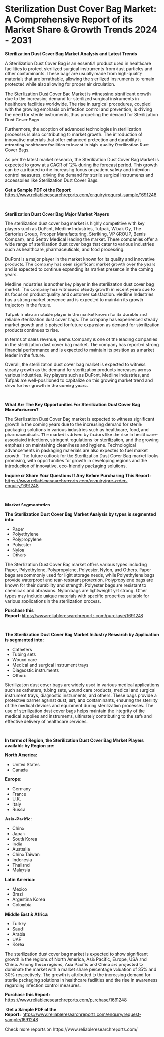 <p><h1>Sterilization Dust Cover Bag Market: A Comprehensive Report of its Market Share & Growth Trends 2024 - 2031</h1></p><p><strong>Sterilization Dust Cover Bag Market Analysis and Latest Trends</strong></p>
<p><p>A Sterilization Dust Cover Bag is an essential product used in healthcare facilities to protect sterilized surgical instruments from dust particles and other contaminants. These bags are usually made from high-quality materials that are breathable, allowing the sterilized instruments to remain protected while also allowing for proper air circulation.</p><p>The Sterilization Dust Cover Bag Market is witnessing significant growth due to the increasing demand for sterilized surgical instruments in healthcare facilities worldwide. The rise in surgical procedures, coupled with the growing emphasis on infection control and prevention, is driving the need for sterile instruments, thus propelling the demand for Sterilization Dust Cover Bags.</p><p>Furthermore, the adoption of advanced technologies in sterilization processes is also contributing to market growth. The introduction of innovative materials that offer enhanced protection and durability is attracting healthcare facilities to invest in high-quality Sterilization Dust Cover Bags.</p><p>As per the latest market research, the Sterilization Dust Cover Bag Market is expected to grow at a CAGR of 12% during the forecast period. This growth can be attributed to the increasing focus on patient safety and infection control measures, driving the demand for sterile surgical instruments and accessories like Sterilization Dust Cover Bags.</p></p>
<p><strong>Get a Sample PDF of the Report:&nbsp;</strong> <a href="https://www.reliableresearchreports.com/enquiry/request-sample/1691248">https://www.reliableresearchreports.com/enquiry/request-sample/1691248</a></p>
<p>&nbsp;</p>
<p><strong>Sterilization Dust Cover Bag Major Market Players</strong></p>
<p><p>The sterilization dust cover bag market is highly competitive with key players such as DuPont, Medline Industries, Tufpak, Wipak Oy, The Sartorius Group, Propper Manufacturing, Steriking, VP GROUP, Bemis Company, and Sentry Medical leading the market. These companies offer a wide range of sterilization dust cover bags that cater to various industries such as healthcare, pharmaceuticals, and food processing.</p><p>DuPont is a major player in the market known for its quality and innovative products. The company has seen significant market growth over the years and is expected to continue expanding its market presence in the coming years.</p><p>Medline Industries is another key player in the sterilization dust cover bag market. The company has witnessed steady growth in recent years due to its focus on product quality and customer satisfaction. Medline Industries has a strong market presence and is expected to maintain its growth trajectory in the future.</p><p>Tufpak is also a notable player in the market known for its durable and reliable sterilization dust cover bags. The company has experienced steady market growth and is poised for future expansion as demand for sterilization products continues to rise.</p><p>In terms of sales revenue, Bemis Company is one of the leading companies in the sterilization dust cover bag market. The company has reported strong financial performance and is expected to maintain its position as a market leader in the future.</p><p>Overall, the sterilization dust cover bag market is expected to witness steady growth as the demand for sterilization products increases across various industries. Key players such as DuPont, Medline Industries, and Tufpak are well-positioned to capitalize on this growing market trend and drive further growth in the coming years.</p></p>
<p>&nbsp;</p>
<p><strong>What Are The Key Opportunities For Sterilization Dust Cover Bag Manufacturers?</strong></p>
<p><p>The Sterilization Dust Cover Bag market is expected to witness significant growth in the coming years due to the increasing demand for sterile packaging solutions in various industries such as healthcare, food, and pharmaceuticals. The market is driven by factors like the rise in healthcare-associated infections, stringent regulations for sterilization, and the growing emphasis on maintaining cleanliness and hygiene. Technological advancements in packaging materials are also expected to fuel market growth. The future outlook for the Sterilization Dust Cover Bag market looks promising, with opportunities for growth in developing regions and the introduction of innovative, eco-friendly packaging solutions.</p></p>
<p><strong>Inquire or Share Your Questions If Any Before Purchasing This Report:</strong> <a href="https://www.reliableresearchreports.com/enquiry/pre-order-enquiry/1691248">https://www.reliableresearchreports.com/enquiry/pre-order-enquiry/1691248</a></p>
<p>&nbsp;</p>
<p><strong>Market Segmentation</strong></p>
<p><strong>The Sterilization Dust Cover Bag Market Analysis by types is segmented into:</strong></p>
<p><ul><li>Paper</li><li>Polyethylene</li><li>Polypropylene</li><li>Polyester</li><li>Nylon</li><li>Others</li></ul></p>
<p><p>The Sterilization Dust Cover Bag market offers various types including Paper, Polyethylene, Polypropylene, Polyester, Nylon, and Others. Paper bags are commonly used for light storage needs, while Polyethylene bags provide waterproof and tear-resistant protection. Polypropylene bags are known for their durability and strength. Polyester bags are resistant to chemicals and abrasions. Nylon bags are lightweight yet strong. Other types may include unique materials with specific properties suitable for various applications in the sterilization process.</p></p>
<p><strong>Purchase this Report:&nbsp;</strong><a href="https://www.reliableresearchreports.com/purchase/1691248">https://www.reliableresearchreports.com/purchase/1691248</a></p>
<p>&nbsp;</p>
<p><strong>The Sterilization Dust Cover Bag Market Industry Research by Application is segmented into:</strong></p>
<p><ul><li>Catheters</li><li>Tubing sets</li><li>Wound care</li><li>Medical and surgical instrument trays</li><li>Diagnostic instruments</li><li>Others</li></ul></p>
<p><p>Sterilization dust cover bags are widely used in various medical applications such as catheters, tubing sets, wound care products, medical and surgical instrument trays, diagnostic instruments, and others. These bags provide a protective barrier against dust, dirt, and contaminants, ensuring the sterility of the medical devices and equipment during sterilization processes. The use of sterilization dust cover bags helps maintain the integrity of the medical supplies and instruments, ultimately contributing to the safe and effective delivery of healthcare services.</p></p>
<p>&nbsp;</p>
<p><strong>In terms of Region, the Sterilization Dust Cover Bag Market Players available by Region are:</strong></p>
<p>
    <p> <strong> North America: </strong>
        <ul>
            <li>United States</li>
            <li>Canada</li>
        </ul>
        </p> 
    <p> <strong> Europe: </strong>
        <ul>
            <li>Germany</li>
            <li>France</li>
            <li>U.K.</li>
            <li>Italy</li>
            <li>Russia</li>
        </ul>
        </p> 
    <p> <strong> Asia-Pacific: </strong>
        <ul>
            <li>China</li>
            <li>Japan</li>
            <li>South Korea</li>
            <li>India</li>
            <li>Australia</li>
            <li>China Taiwan</li>
            <li>Indonesia</li>
            <li>Thailand</li>
            <li>Malaysia</li>
        </ul>
        </p> 
    <p> <strong> Latin America: </strong>
        <ul>
            <li>Mexico</li>
            <li>Brazil</li>
            <li>Argentina Korea</li>
            <li>Colombia</li>
        </ul>
        </p> 
    <p> <strong> Middle East & Africa: </strong>
        <ul>
            <li>Turkey</li>
            <li>Saudi</li>
            <li>Arabia</li>
            <li>UAE</li>
            <li>Korea</li>
        </ul>
    </p>
    </p>
<p><p>The sterilization dust cover bag market is expected to show significant growth in the regions of North America, Asia Pacific, Europe, USA and China. Among these regions, Asia Pacific and China are projected to dominate the market with a market share percentage valuation of 35% and 30% respectively. The growth is attributed to the increasing demand for sterile packaging solutions in healthcare facilities and the rise in awareness regarding infection control measures.</p></p>
<p><strong>Purchase this Report: </strong><a href="https://www.reliableresearchreports.com/purchase/1691248">https://www.reliableresearchreports.com/purchase/1691248</a></p>
<p>&nbsp;<strong>Get a Sample PDF of the Report:&nbsp;&nbsp;</strong><a href="https://www.reliableresearchreports.com/enquiry/request-sample/1691248">https://www.reliableresearchreports.com/enquiry/request-sample/1691248</a></p>
<p><strong></strong></p>
<p>Check more reports on https://www.reliableresearchreports.com/</p>